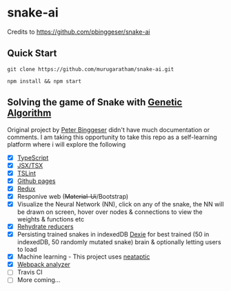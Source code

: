 # snake-ai
Credits to https://github.com/pbinggeser/snake-ai
## Quick Start
`git clone https://github.com/murugaratham/snake-ai.git`

`npm install && npm start`
## Solving the game of Snake with [Genetic Algorithm](https://en.wikipedia.org/wiki/Genetic_algorithm)

Original project by [Peter Binggeser](https://github.com/pbinggeser) didn't have much documentation or comments. I am taking this opportunity to take this repo as a self-learning platform where i will explore the following

- [x] [TypeScript](http://www.typescriptlang.org)
- [x] [JSX/TSX](http://www.typescriptlang.org/docs/handbook/jsx.html)
- [x] [TSLint](https://palantir.github.io/tslint/)
- [x] [Github pages](https://pages.github.com/)
- [x] [Redux](https://github.com/reactjs/redux)
- [x] Responive web (~~Material-Ui~~/Bootstrap)
- [x] Visualize the Neural Network (NN), click on any of the snake, the NN will be drawn on screen, hover over nodes & connections to view the weights & functions etc
- [x] [Rehydrate reducers](https://github.com/rt2zz/redux-persist)
- [x] Persisting trained snakes in indexedDB [Dexie](https://github.com/dfahlander/Dexie.js) for best trained (50 in indexedDB, 50 randomly mutated snake) brain & optionally letting users to load 
- [x] Machine learning - This project uses [neataptic](https://github.com/wagenaartje/neataptic)
- [x] [Webpack analyzer](https://github.com/webpack-contrib/webpack-bundle-analyzer)
- [ ] Travis CI
- [ ] More coming... 
